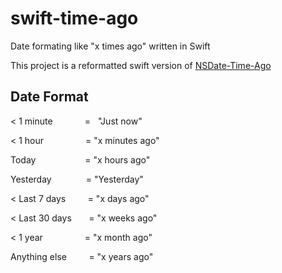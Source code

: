 # swift-time-ago
Date formating like "x times ago" written in Swift

This project is a reformatted swift version of <a href=https://github.com/nikilster/NSDate-Time-Ago>NSDate-Time-Ago</a>

## Date Format
 < 1 minute &nbsp; &nbsp; &nbsp; &nbsp; &nbsp; &nbsp; =  &nbsp; "Just now"

 < 1 hour &nbsp; &nbsp; &nbsp; &nbsp; &nbsp; &nbsp; &nbsp; &nbsp; = "x minutes ago"

 Today &nbsp; &nbsp; &nbsp; &nbsp; &nbsp; &nbsp; &nbsp; &nbsp; &nbsp; &nbsp;= "x hours ago"

 Yesterday  &nbsp; &nbsp; &nbsp; &nbsp; &nbsp; &nbsp; &nbsp;= "Yesterday"

 < Last 7 days  &nbsp; &nbsp; &nbsp; &nbsp; = "x days ago"

 < Last 30 days  &nbsp; &nbsp; &nbsp; = "x weeks ago"

 < 1 year  &nbsp; &nbsp; &nbsp; &nbsp; &nbsp; &nbsp; &nbsp; &nbsp; = "x month ago"

 Anything else   &nbsp; &nbsp; &nbsp; &nbsp; = "x years ago"
